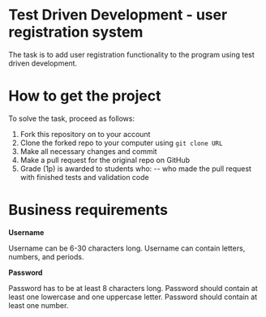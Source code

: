 # Test Driven Development - user registration system
The task is to add user registration functionality to the program using test driven development.

# How to get the project

To solve the task, proceed as follows:
1. Fork this repository on to your account
2. Clone the forked repo to your computer using `git clone URL`
3. Make all necessary changes and commit
4. Make a pull request for the original repo on GitHub
5. Grade (1p) is awarded to students who:
   -- who made the pull request with finished tests and validation code

# Business requirements

**Username**

Username can be 6-30 characters long.
Username can contain letters, numbers, and periods. 

**Password**

Password has to be at least 8 characters long.
Password should contain at least one lowercase and one uppercase letter.
Password should contain at least one number. 
